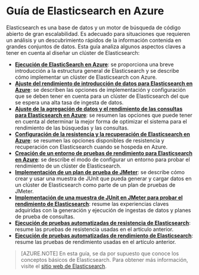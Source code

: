 
<properties
   pageTitle="Guía de Elasticsearch en Azure | Microsoft Azure"
   description="Guía de Elasticsearch en Azure."
   services=""
   documentationCenter="na"
   authors="mabsimms"
   manager="marksou"
   editor=""
   tags=""/>

<tags
   ms.service="guidance"
   ms.devlang="na"
   ms.topic="article"
   ms.tgt_pltfrm="na"
   ms.workload="na"
   ms.date="02/18/2016"
   ms.author="masimms"/>

# Guía de Elasticsearch en Azure

Elasticsearch es una base de datos y un motor de búsqueda de código abierto de gran escalabilidad. Es adecuado para situaciones que requieren un análisis y un descubrimiento rápidos de la información contenida en grandes conjuntos de datos. Esta guía analiza algunos aspectos claves a tener en cuenta al diseñar un clúster de Elasticsearch:

- **[Ejecución de ElasticSearch en Azure][]**: se proporciona una breve introducción a la estructura general de Elasticsearch y se describe cómo implementar un clúster de Elasticsearch con Azure.
- **[Ajuste del rendimiento de introducción de datos para Elasticsearch en Azure][]**: se describen las opciones de implementación y configuración que se deben tener en cuenta para un clúster de Elasticsearch del que se espera una alta tasa de ingesta de datos.
- **[Ajuste de la agregación de datos y el rendimiento de las consultas para Elasticsearch en Azure][]**: se resumen las opciones que puede tener en cuenta al determinar la mejor forma de optimizar el sistema para el rendimiento de las búsquedas y las consultas.
- **[Configuración de la resistencia y la recuperación de Elasticsearch en Azure][]**: se resumen las opciones disponibles de resistencia y recuperación con Elasticsearch cuando se hospeda en Azure.
- **[Creación de un entorno de pruebas de rendimiento para Elasticsearch en Azure][]**: se describe el modo de configurar un entorno para probar el rendimiento de un clúster de Elasticsearch.
- **[Implementación de un plan de prueba de JMeter][]**: se describe cómo crear y usar una muestra de JUnit que pueda generar y cargar datos en un clúster de Elasticsearch como parte de un plan de pruebas de JMeter.
- **[Implementación de una muestra de JUnit en JMeter para probar el rendimiento de Elasticsearch][]**: resume las experiencias claves adquiridas con la generación y ejecución de ingestas de datos y planes de prueba de consultas. 
- **[Ejecución de pruebas automatizadas de resistencia de Elasticsearch][]**: resume las pruebas de resistencia usadas en el artículo anterior.
- **[Ejecución de pruebas automatizadas de rendimiento de Elasticsearch][]**: resume las pruebas de rendimiento usadas en el artículo anterior.

> [AZURE.NOTE] En esta guía, se da por supuesto que conoce los conceptos básicos de Elasticsearch. Para obtener más información, visite el [sitio web de Elasticsearch](https://www.elastic.co/products/elasticsearch).

[Ejecución de ElasticSearch en Azure]: guidance-elasticsearch-running-on-azure.md
[Ajuste del rendimiento de introducción de datos para Elasticsearch en Azure]: guidance-elasticsearch-tuning-data-ingestion-performance.md
[Creación de un entorno de pruebas de rendimiento para Elasticsearch en Azure]: guidance-elasticsearch-creating-performance-testing-environment.md
[Implementación de un plan de prueba de JMeter]: guidance-elasticsearch-implementing-jmeter-test-plan.md
[Implementación de una muestra de JUnit en JMeter para probar el rendimiento de Elasticsearch]: guidance-elasticsearch-deploying-jmeter-junit-sampler.md
[Ajuste de la agregación de datos y el rendimiento de las consultas para Elasticsearch en Azure]: guidance-elasticsearch-tuning-data-aggregation-and-query-performance.md
[Configuración de la resistencia y la recuperación de Elasticsearch en Azure]: guidance-elasticsearch-configuring-resilience-and-recovery.md
[Ejecución de pruebas automatizadas de resistencia de Elasticsearch]: guidance-elasticsearch-running-automated-resilience-tests.md
[Ejecución de pruebas automatizadas de rendimiento de Elasticsearch]: guidance-elasticsearch-running-automated-performance-tests.md

<!---HONumber=AcomDC_0224_2016-->